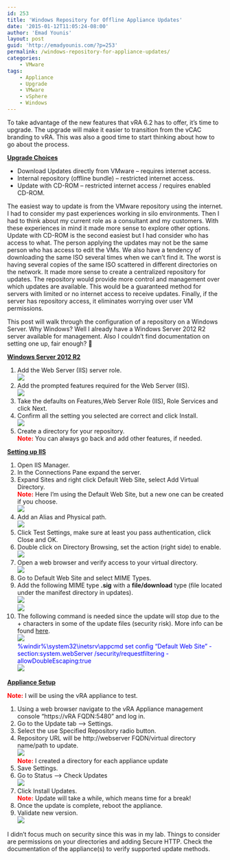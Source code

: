 ```yaml
---
id: 253
title: 'Windows Repository for Offline Appliance Updates'
date: '2015-01-12T11:05:24-08:00'
author: 'Emad Younis'
layout: post
guid: 'http://emadyounis.com/?p=253'
permalink: /windows-repository-for-appliance-updates/
categories:
    - VMware
tags:
    - Appliance
    - Upgrade
    - VMware
    - vSphere
    - Windows
---
```


To take advantage of the new features that vRA 6.2 has to offer, it’s time to upgrade. The upgrade will make it easier to transition from the vCAC branding to vRA. This was also a good time to start thinking about how to go about the process.

<span style="text-decoration: underline;">**Upgrade Choices**</span>

- Download Updates directly from VMware – requires internet access.
- Internal repository (offline bundle) – restricted internet access.
- Update with CD-ROM – restricted internet access / requires enabled CD-ROM.

The easiest way to update is from the VMware repository using the internet. I had to consider my past experiences working in silo environments. Then I had to think about my current role as a consultant and my customers. With these experiences in mind it made more sense to explore other options. Update with CD-ROM is the second easiest but I had consider who has access to what. The person applying the updates may not be the same person who has access to edit the VMs. We also have a tendency of downloading the same ISO several times when we can’t find it. The worst is having several copies of the same ISO scattered in different directories on the network. It made more sense to create a centralized repository for updates. The repository would provide more control and management over which updates are available. This would be a guaranteed method for servers with limited or no internet access to receive updates. Finally, if the server has repository access, it eliminates worrying over user VM permissions.

This post will walk through the configuration of a repository on a Windows Server. Why Windows? Well I already have a Windows Server 2012 R2 server available for management. Also I couldn’t find documentation on setting one up, fair enough? 🙂

**<span style="text-decoration: underline;">Windows Server 2012 R2</span>**

1. Add the Web Server (IIS) server role.  
    [![](https://emadyounis.com/assets/img/2015/01/Windows-Server-1.jpg?resize=360%2C144)](https://emadyounis.com/assets/img/2015/01/Windows-Server-1.jpg)
2. Add the prompted features required for the Web Server (IIS).  
    [![](https://emadyounis.com/assets/img/2015/01/Windows-Server-2.jpg?resize=430%2C428)](https://emadyounis.com/assets/img/2015/01/Windows-Server-2.jpg)
3. Take the defaults on Features,Web Server Role (IIS), Role Services and click Next.
4. Confirm all the setting you selected are correct and click Install.  
    [![](https://emadyounis.com/assets/img/2015/01/Windows-Server-3.jpg?resize=682%2C340)](https://emadyounis.com/assets/img/2015/01/Windows-Server-3.jpg)
5. Create a directory for your repository.  
    <span style="color: #ff0000;">**Note:**</span> You can always go back and add other features, if needed.

<span style="text-decoration: underline;">**Setting up IIS**</span>

1. Open IIS Manager.
2. In the Connections Pane expand the server.
3. Expand Sites and right click Default Web Site, select Add Virtual Directory.  
    <span style="color: #ff0000;">**Note:**</span> Here I’m using the Default Web Site, but a new one can be created if you choose.  
    [![](https://emadyounis.com/assets/img/2015/01/IIS-11.jpg?resize=1022%2C512)](https://emadyounis.com/assets/img/2015/01/IIS-11.jpg)
4. Add an Alias and Physical path.  
    [![](https://emadyounis.com/assets/img/2015/01/IIS-2.jpg?resize=1023%2C498)](https://emadyounis.com/assets/img/2015/01/IIS-2.jpg)
5. Click Test Settings, make sure at least you pass authentication, click Close and OK.
6. Double click on Directory Browsing, set the action (right side) to enable.  
    [![](https://emadyounis.com/assets/img/2015/01/IIS-7.jpg?resize=812%2C250)](https://emadyounis.com/assets/img/2015/01/IIS-7.jpg)
7. Open a web browser and verify access to your virtual directory.  
    [![](https://emadyounis.com/assets/img/2015/01/IIS-3.jpg?resize=300%2C77)](https://emadyounis.com/assets/img/2015/01/IIS-3.jpg)
8. Go to Default Web Site and select MIME Types.
9. Add the following MIME type **.sig** with a **file/download** type (file located under the manifest directory in updates).  
    [![](https://emadyounis.com/assets/img/2015/01/IIS-4.jpg?resize=364%2C211)](https://emadyounis.com/assets/img/2015/01/IIS-4.jpg)  
    [![](https://emadyounis.com/assets/img/2015/01/IIS-5.jpg?resize=300%2C72)](https://emadyounis.com/assets/img/2015/01/IIS-5.jpg)
10. The following command is needed since the update will stop due to the + characters in some of the update files (security risk). More info can be found [here](http://blogs.iis.net/thomad/archive/2007/12/17/iis7-rejecting-urls-containing.aspx).  
    [![](https://emadyounis.com/assets/img/2015/01/IIS-8.jpg?resize=639%2C120)](https://emadyounis.com/assets/img/2015/01/IIS-8.jpg)  
    <span style="color: #0000ff;">%windir%\\system32\\inetsrv\\appcmd set config “Default Web Site” -section:system.webServer /security/requestfiltering -allowDoubleEscaping:true</span>  
    [![](https://emadyounis.com/assets/img/2015/01/IIS-6.jpg?resize=1024%2C47)](https://emadyounis.com/assets/img/2015/01/IIS-6.jpg)

<span style="text-decoration: underline;">**Appliance Setup**</span>

<span style="color: #ff0000;">**Note:**</span> I will be using the vRA appliance to test.

1. Using a web browser navigate to the vRA Appliance management console “https://vRA FQDN:5480” and log in.
2. Go to the Update tab –&gt; Settings.
3. Select the use Specified Repository radio button.
4. Repository URL will be http://webserver FQDN/virtual directory name/path to update.  
    [![](https://emadyounis.com/assets/img/2015/01/appliance-1.jpg?resize=828%2C473)](https://emadyounis.com/assets/img/2015/01/appliance-1.jpg)  
    <span style="color: #ff0000;">**Note:**</span> I created a directory for each appliance update
5. Save Settings.
6. Go to Status –&gt; Check Updates  
    [![](https://emadyounis.com/assets/img/2015/01/appliance-2.jpg?resize=830%2C410)](https://emadyounis.com/assets/img/2015/01/appliance-2.jpg)
7. Click Install Updates.  
    **<span style="color: #ff0000;">Note:</span>** Update will take a while, which means time for a break!
8. Once the update is complete, reboot the appliance.
9. Validate new version.  
    [![](https://emadyounis.com/assets/img/2015/01/appliance-3.jpg?resize=830%2C182)](https://emadyounis.com/assets/img/2015/01/appliance-3.jpg)

I didn’t focus much on security since this was in my lab. Things to consider are permissions on your directories and adding Secure HTTP. Check the documentation of the appliance(s) to verify supported update methods.
